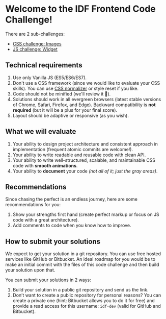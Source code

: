 Welcome to the IDF Frontend Code Challenge!
===========================================

There are 2 sub-challenges:
 - [CSS challenge: Images](images/README.md)
 - [JS challenge: Widget](widget/README.md)

## Technical requirements
 1. Use only Vanilla JS (ES5/ES6/ES7).
 2. Don't use a CSS framework (since we would like to evaluate your CSS skills). You can use [CSS normalizer](https://necolas.github.io/normalize.css/) or style reset if you like.
 3. Code should not be minified (we'll review it 🧐).
 4. Solutions should work in all evergreen browsers (latest stable versions of Chrome, Safari, Firefox, and Edge). Backward compatibility is **not required** (but it will be a plus for your final score). 
 5. Layout should be adaptive or responsive (as you wish).

## What we will evaluate
 1. Your ability to design project architecture and consistent approach in implementation (frequent atomic commits are welcome!).
 2. Your ability to write readable and reusable code with clean API.
 3. Your ability to write well-structured, scalable, and maintainable CSS code with **smooth animations**.
 4. Your ability to **document** your code *(not all of it; just the gray areas)*.

## Recommendations
Since chasing the perfect is an endless journey, here are some recommendations for you:

 1. Show your strengths first hand (create perfect markup or focus on JS code with a great architecture).
 2. Add comments to code when you know how to improve.

## How to submit your solutions
We expect to get your solution in a git repository. You can use free hosted services like GitHub or Bitbucket. An ideal roadmap for you would be to make an initial commit with the files of this code challenge and then build your solution upon that.

You can submit your solutions in 2 ways:
 1. Build your solution in a public git repository and send us the link.
 2. Don’t want to create a public repository for personal reasons? You can create a private one (hint: Bitbucket allows you to do it for free) and provide a read access for this username: `idf-dev` (valid for GitHub and Bitbucket).
